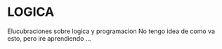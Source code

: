 # LOGICA
Elucubraciones sobre logica y programacion
No tengo idea de como va esto, pero ire aprendiendo ...
